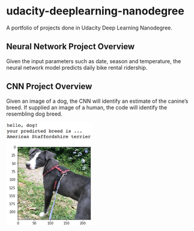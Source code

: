 # udacity-deeplearning-nanodegree
A portfolio of projects done in Udacity Deep Learning Nanodegree.


[//]: # (Image References)

[image1]: ./cnn/images/sample_dog_output.png "Sample Output"

## Neural Network Project Overview

Given the input parameters such as date, season and temperature, the neural network model predicts daily bike rental ridership.


## CNN Project Overview

Given an image of a dog, the CNN will identify an estimate of the canine’s breed.  If supplied an image of a human, the code will identify the resembling dog breed.  

![Sample Output][image1]
